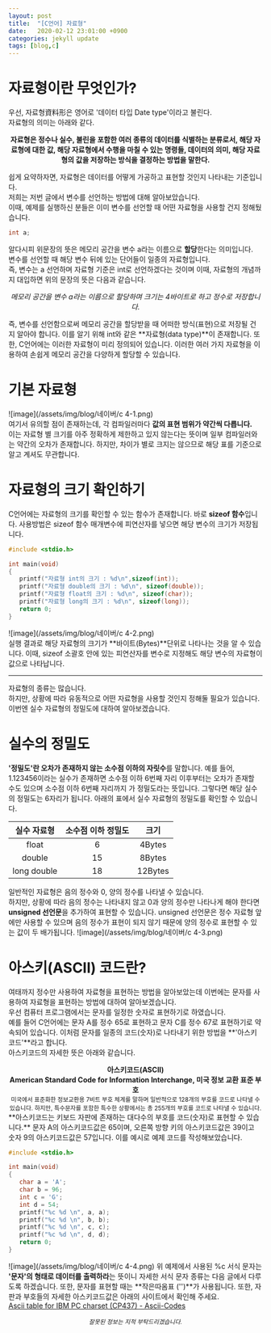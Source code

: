 ```yaml
---
layout: post
title:  "[C언어] 자료형"
date:   2020-02-12 23:01:00 +0900
categories: jekyll update
tags: [blog,c]
---
```

# 자료형이란 무엇인가?
우선, 자료형資料形은 영어로 '데이터 타입 Date type'이라고 불린다.  
자료형의 의미는 아래와 같다.  
<center>
<b>
자료형은 정수나 실수, 불린을 포함한 여러 종류의 데이터를 식별하는 분류로서, 해당 자료형에 대한 값, 해당 자료형에서 수행을 마칠 수 있는 명령들, 데이터의 의미, 해당 자료형의 값을 저장하는 방식을 결정하는 방법을 말한다.
</b>
</center>

쉽게 요약하자면, 자료형은 데이터를 어떻게 가공하고 표현할 것인지 나타내는 기준입니다.  
저희는 저번 글에서 변수를 선언하는 방법에 대해 알아보았습니다.  
이때, 예제를 실행하신 분들은 이미 변수를 선언할 때 어떤 자료형을 사용할 건지 정해뒀습니다.  
```c
int a;
```

알다시피 위문장의 뜻은 메모리 공간을 변수 a라는 이름으로 **할당**한다는 의미입니다.  
변수를 선언할 때 해당 변수 뒤에 있는 단어들이 일종의 자료형입니다.  
즉, 변수는 a 선언하며 자료형 기준은 int로 선언하겠다는 것이며
이때, 자료형의 개념까지 대입하면 위의 문장의 뜻은 다음과 같습니다.
<center>
<i>
메모리 공간을 변수 a라는 이름으로 할당하며 크기는 4바이트로 하고 정수로 저장합니다.
</i>
</center>

즉, 변수를 선언함으로써 메모리 공간을 할당받을 때 어떠한 방식(표현)으로 저장될 건지 알아야 합니다.
이를 알기 위해 int와 같은 **자료형(data type)**이 존재합니다.
또한, C언어에는 이러한 자료형이 미리 정의되어 있습니다. 이러한 여러 가지 자료형을 이용하여
손쉽게 메모리 공간을 다양하게 할당할 수 있습니다.  
# 기본 자료형
![image](/assets/img/blog/네이버/c 4-1.png) <br>
여기서 유의할 점이 존재하는데, 각 컴파일러마다 **값의 표현 범위가 약간씩 다릅니다.**  
이는 자료형 별 크기를 아주 정확하게 제한하고 있지 않는다는 뜻이며 일부 컴파일러와는
약간의 오차가 존재합니다. 하지만, 차이가 별로 크지는 않으므로 해당 표를 기준으로
알고 계셔도 무관합니다.
# 자료형의 크기 확인하기
C언어에는 자료형의 크기를 확인할 수 있는 함수가 존재합니다.
바로 **sizeof 함수**입니다.
사용방법은 sizeof 함수 매개변수에 피연산자를 넣으면 해당 변수의 크기가 저장됩니다.
```c
#include <stdio.h>

int main(void)
{
   printf("자료형 int의 크기 : %d\n",sizeof(int));
   printf("자료형 double의 크기 : %d\n", sizeof(double));
   printf("자료형 float의 크기 : %d\n", sizeof(char));
   printf("자료형 long의 크기 : %d\n", sizeof(long)); 
   return 0;
}
```

![image](/assets/img/blog/네이버/c 4-2.png) <br>
실행 결과로 해당 자료형의 크기가 **바이트(Bytes)**단위로 나타나는 것을 알 수 있습니다.
이때, sizeof 소괄호 안에 있는 피연산자를 변수로 지정해도 해당 변수의 자료형이 값으로 나타납니다.

---
자료형의 종류는 많습니다.  
하지만, 상황에 따라 유동적으로 어떤 자료형을 사용할 것인지 정해둘 필요가 있습니다.
이번엔 실수 자료형의 정밀도에 대하여 알아보겠습니다.
# 실수의 정밀도
**'정밀도'란 오차가 존재하지 않는 소수점 이하의 자릿수**를 말합니다.
예를 들어, 1.123456이라는 실수가 존재하면 소수점 이하 6번째 자리 이후부터는 오차가 존재할 수도 있으며
소수점 이하 6번째 자리까지 가 정밀도라는 뜻입니다.
그렇다면 해당 실수의 정밀도는 6자리가 됩니다.
아래의 표에서 실수 자료형의 정밀도를 확인할 수 있습니다.  

| 실수 자료형 | 소수점 이하 정밀도 |   크기  |
|:-----------:|:------------------:|:-------:|
| float       | 6                  | 4Bytes  |
| double      | 15                 | 8Bytes  |
| long double | 18                 | 12Bytes |

일반적인 자료형은 음의 정수와 0, 양의 정수를 나타낼 수 있습니다.  
하지만, 상황에 따라 음의 정수는 나타내지 않고 0과 양의 정수만 나타나게 해야 한다면
**unsigned 선언문**을 추가하여 표현할 수 있습니다.
unsigned 선언문은 정수 자료형 앞에만 사용할 수 있으며
음의 정수가 표현이 되지 않기 때문에 양의 정수로 표현할 수 있는 값이 두 배가됩니다.
![image](/assets/img/blog/네이버/c 4-3.png)
# 아스키(ASCII) 코드란?
여태까지 정수만 사용하여 자료형을 표현하는 방법을 알아보았는데
이번에는 문자를 사용하여 자료형을 표현하는 방법에 대하여 알아보겠습니다.  
우선 컴퓨터 프로그램에서는 문자를 일정한 숫자로 표현하기로 하였습니다.  
예를 들어 C언어에는
문자 A를 정수 65로 표현하고 문자 C를 정수 67로 표현하기로 약속되어 있습니다.
이처럼 문자를 일종의 코드(숫자)로 나타내기 위한 방법을
**'아스키코드'**라고 합니다.  
아스키코드의 자세한 뜻은 아래와 같습니다.
<center>
<b>
아스키코드(ASCII)<br>
American Standard Code for Information Interchange, 미국 정보 교환 표준 부호
</b><br>
<small>
미국에서 표준화한 정보교환용 7비트 부호 체계를 말하며
일반적으로 128개의 부호를 코드로 나타낼 수 있습니다.
하지만, 특수문자를 포함한 특수한 상황에서는
총 255개의 부호를 코드로 나타낼 수 있습니다.
</small>
</center>
**아스키코드는 키보드 자판에 존재하는 대다수의 부호를 코드(숫자)로 표현할 수 있습니다.**
문자 A의 아스키코드값은 65이며, 오른쪽 방향 키의 아스키코드값은 39이고
숫자 9의 아스키코드값은 57입니다.
이를 예시로 예제 코드를 작성해보았습니다.

```c
#include <stdio.h>

int main(void)
{
   char a = 'A';
   char b = 96;
   int c = 'G';
   int d = 54;
   printf("%c %d \n", a, a);
   printf("%c %d \n", b, b);
   printf("%c %d \n", c, c);
   printf("%c %d \n", d, d);
   return 0;
}
```
![image](/assets/img/blog/네이버/c 4-4.png)
위 예제에서 사용된 %c 서식 문자는 **'문자'의 형태로 데이터를 출력하라**는 뜻이니 자세한
서식 문자 종류는 다음 글에서 다루도록 하겠습니다.
또한, 문자를 표현할 때는 **작은따옴표 ('')**가 사용됩니다.
또한, 자판과 부호들의 자세한 아스키코드값은 아래의 사이트에서 확인해 주세요.<br>
[Ascii table for IBM PC charset (CP437) - Ascii-Codes](https://www.ascii-codes.com/)
<br>
<center><small><i>잘못된 정보는 지적 부탁드리겠습니다.</i></small></center>